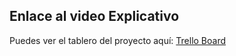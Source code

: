 ## Enlace al video Explicativo

Puedes ver el tablero del proyecto aquí: [Trello Board](https://www.youtube.com/watch?v=e9EUl3-uZ84)
